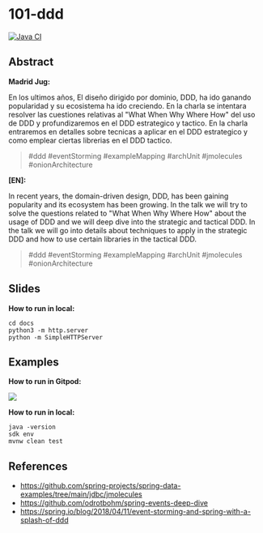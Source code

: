 # 101-ddd

[![Java CI](https://github.com/jabrena/101-ddd/actions/workflows/build.yml/badge.svg)](https://github.com/jabrena/101-ddd/actions/workflows/build.yml)

## Abstract

**Madrid Jug:**

En los ultimos años, El diseño dirigido por dominio, DDD, ha ido ganando popularidad y su ecosistema ha ido creciendo. En la charla se intentara resolver las cuestiones relativas al "What When Why Where How" del uso de DDD y profundizaremos en el DDD estrategico y tactico. En la charla entraremos en detalles sobre tecnicas a aplicar en el DDD estrategico y como emplear ciertas librerias en el DDD tactico.

> #ddd #eventStorming #exampleMapping #archUnit #jmolecules #onionArchitecture

**[EN]:**

In recent years, the domain-driven design, DDD, has been gaining popularity and its ecosystem has been growing. In the talk we will try to solve the questions related to "What When Why Where How" about the usage of DDD and we will deep dive into the strategic and tactical DDD. In the talk we will go into details about techniques to apply in the strategic DDD and how to use certain libraries in the tactical DDD.

> #ddd #eventStorming #exampleMapping #archUnit #jmolecules #onionArchitecture

## Slides

**How to run in local:**

```
cd docs
python3 -m http.server
python -m SimpleHTTPServer
```

## Examples

**How to run in Gitpod:**

[![](https://gitpod.io/button/open-in-gitpod.svg)](https://gitpod.io/#https://github.com/jabrena/101-ddd)

**How to run in local:**

```
java -version
sdk env
mvnw clean test
```

## References

- https://github.com/spring-projects/spring-data-examples/tree/main/jdbc/jmolecules
- https://github.com/odrotbohm/spring-events-deep-dive
- https://spring.io/blog/2018/04/11/event-storming-and-spring-with-a-splash-of-ddd
